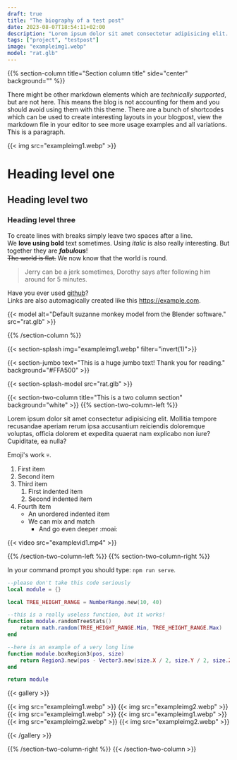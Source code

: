 ```yaml
---
draft: true
title: "The biography of a test post"
date: 2023-08-07T18:54:11+02:00
description: "Lorem ipsum dolor sit amet consectetur adipisicing elit. Mollitia tempore recusandae aperiam rerum ipsa accusantium reiciendis doloremque voluptas, officia dolorem et expedita quaerat nam explicabo non iure? Cupiditate, ea nulla?"
tags: ["project", "testpost"]
image: "exampleimg1.webp"
model: "rat.glb"
---
```


<!-- When available you can set a sections background with the following options: background="black(default)/white/#hexhex  " -->

<!-- Use section column to create one vertical column. Chose alignment sides with side=center(default)/left/right . -->
<!-- title="text" is available to set a huge title for the section -->
{{% section-column title="Section column title" side="center" background="" %}}

There might be other markdown elements which are *technically supported*, but are not here. This means the blog is not accounting for them and you should avoid using them with this theme. There are a bunch of shortcodes which can be used to create interesting layouts in your blogpost, view the markdown file in your editor to see more usage examples and all variations. This is a paragraph.

{{< img src="exampleimg1.webp" >}}

# Heading level one
## Heading level two
### Heading level three

To create lines with breaks simply leave two spaces after a line.  
We **love using bold** text sometimes. Using *italic* is also really interesting. But together they are ***fabulous***!  
~~The world is flat.~~ We now know that the world is round.

> Jerry can be a jerk sometimes, Dorothy says after following him around for 5 minutes.

Have you ever used [github](https://github.com/)?  
Links are also automagically created like this https://example.com.

{{< model alt="Default suzanne monkey model from the Blender software." src="rat.glb" >}}

{{% /section-column %}}

<!-- Splash supports setting an image and applying CSS filters directly on them -->
{{< section-splash img="exampleimg1.webp" filter="invert(1)">}}

<!-- Jumbo supports setting it's text, alongisde the usual background options -->
{{< section-jumbo text="This is a huge jumbo text! Thank you for reading." background="#FFA500" >}}

{{< section-splash-model src="rat.glb" >}}

<!-- Two column sections are wrapped in the section-two-column shortcode, with the left and right inside -->
<!-- You can apply the same properties as with section-column to the parent section-two-column shortcode -->
{{< section-two-column title="This is a two column section" background="white" >}}
{{% section-two-column-left %}}

Lorem ipsum dolor sit amet consectetur adipisicing elit. Mollitia tempore recusandae aperiam rerum ipsa accusantium reiciendis doloremque voluptas, officia dolorem et expedita quaerat nam explicabo non iure? Cupiditate, ea nulla?

Emoji's work :skull:.

1. First item
2. Second item
3. Third item
    1. First indented item
    2. Second indented item
4. Fourth item 
    - An unordered indented item
    - We can mix and match
        - And go even deeper :moai:

{{< video src="examplevid1.mp4" >}}

{{% /section-two-column-left %}}
{{% section-two-column-right %}}

In your command prompt you should type: `npm run serve`.

```lua
--please don't take this code seriously
local module = {}

local TREE_HEIGHT_RANGE = NumberRange.new(10, 40)

--this is a really useless function, but it works!
function module.randomTreeStats()
    return math.random(TREE_HEIGHT_RANGE.Min, TREE_HEIGHT_RANGE.Max)
end

--here is an example of a very long line
function module.boxRegion3(pos, size)
    return Region3.new(pos - Vector3.new(size.X / 2, size.Y / 2, size.Z / 2), pos + Vector3.new(size.X / 2, size.Y / 2, size.Z / 2))
end

return module
```

<!-- Markdown is set to unsafe rendering, adding shortcodes in markdown text is supported -->
{{< gallery >}} <!-- You can use the gallery to support showing a grid of images in a gallery format -->

{{< img src="exampleimg1.webp" >}}
{{< img src="exampleimg2.webp" >}}
{{< img src="exampleimg1.webp" >}}
{{< img src="exampleimg1.webp" >}}
{{< img src="exampleimg2.webp" >}}
{{< img src="exampleimg2.webp" >}}

{{< /gallery >}}

{{% /section-two-column-right %}}
{{< /section-two-column >}}